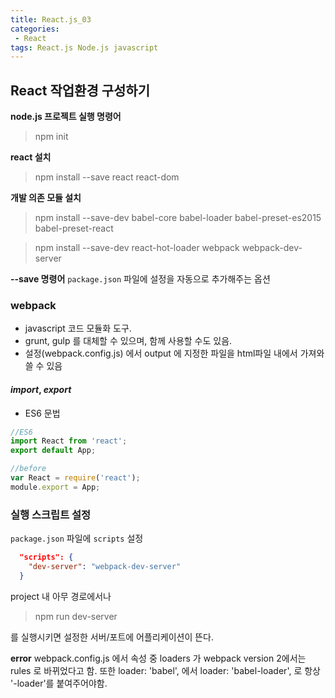 ```yaml
---
title: React.js_03
categories:
 - React
tags: React.js Node.js javascript
---
```


## React 작업환경 구성하기

**node.js 프로젝트 실행 명령어**
> npm init

**react 설치**
>npm install --save react react-dom

**개발 의존 모듈 설치**
>npm install --save-dev babel-core babel-loader babel-preset-es2015 babel-preset-react

>npm install --save-dev react-hot-loader webpack webpack-dev-server

**--save 명령어**
```package.json``` 파일에 설정을 자동으로 추가해주는 옵션



### **webpack**
- javascript 코드 모듈화 도구.
- grunt, gulp 를 대체할 수 있으며, 함께 사용할 수도 있음.
- 설정(webpack.config.js) 에서 output 에 지정한 파일을 html파일 내에서 가져와 쓸 수 있음

#### *import*, *export*
- ES6 문법
```javascript
//ES6
import React from 'react';
export default App;

//before
var React = require('react');
module.export = App;
```


### **실행 스크립트 설정**
```package.json``` 파일에 ```scripts``` 설정

```json
  "scripts": {
    "dev-server": "webpack-dev-server"
  }
```

project 내 아무 경로에서나
>npm run dev-server

를 실행시키면 설정한 서버/포트에 어플리케이션이 뜬다.


**error**
webpack.config.js 에서 속성 중 loaders 가 webpack version 2에서는 rules 로 바뀌었다고 함.
또한 loader: 'babel', 에서 loader: 'babel-loader', 로 항상 '-loader'를 붙여주어야함.


